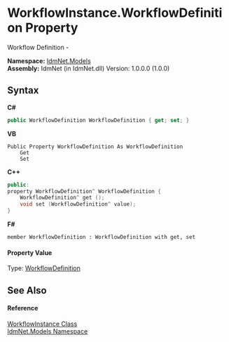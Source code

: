 # WorkflowInstance.WorkflowDefinition Property 
 

Workflow Definition -

**Namespace:**&nbsp;<a href="N_IdmNet_Models">IdmNet.Models</a><br />**Assembly:**&nbsp;IdmNet (in IdmNet.dll) Version: 1.0.0.0 (1.0.0)

## Syntax

**C#**<br />
``` C#
public WorkflowDefinition WorkflowDefinition { get; set; }
```

**VB**<br />
``` VB
Public Property WorkflowDefinition As WorkflowDefinition
	Get
	Set
```

**C++**<br />
``` C++
public:
property WorkflowDefinition^ WorkflowDefinition {
	WorkflowDefinition^ get ();
	void set (WorkflowDefinition^ value);
}
```

**F#**<br />
``` F#
member WorkflowDefinition : WorkflowDefinition with get, set

```


#### Property Value
Type: <a href="T_IdmNet_Models_WorkflowDefinition">WorkflowDefinition</a>

## See Also


#### Reference
<a href="T_IdmNet_Models_WorkflowInstance">WorkflowInstance Class</a><br /><a href="N_IdmNet_Models">IdmNet.Models Namespace</a><br />